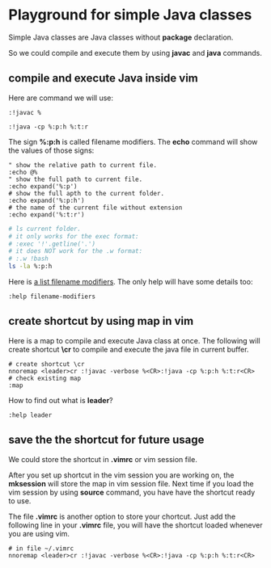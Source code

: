 # Playground for simple Java classes

Simple Java classes are Java classes without **package** declaration.

So we could compile and execute them by using **javac** and **java** commands.

## compile and execute Java inside vim

Here are command we will use:

```vim
:!javac %

:!java -cp %:p:h %:t:r
```

The sign **%:p:h** is called filename modifiers.
The **echo** command will show the values of those signs:

```vim
" show the relative path to current file.
:echo @%
" show the full path to current file.
:echo expand('%:p')
# show the full apth to the current folder.
:echo expand('%:p:h')
# the name of the current file without extension
:echo expand('%:t:r')
```

```bash
# ls current folder.
# it only works for the exec format:
# :exec '!'.getline('.')
# it does NOT work for the .w format:
# :.w !bash
ls -la %:p:h
```

Here is [a list filename modifiers](http://vimdoc.sourceforge.net/htmldoc/cmdline.html#filename-modifiers).
The only help will have some details too:
```vim
:help filename-modifiers
```

## create shortcut by using map in vim

Here is a map to compile and execute Java class at once.
The following will create shortcut **\cr** to compile and execute the java file
in current buffer.
```vim
# create shortcut \cr
nnoremap <leader>cr :!javac -verbose %<CR>:!java -cp %:p:h %:t:r<CR>
# check existing map
:map
```

How to find out what is **leader**?

```vim
:help leader
```

## save the the shortcut for future usage

We could store the shortcut in **.vimrc** or vim session file.

After you set up shortcut in the vim session you are working on,
the **mksession** will store the map in vim session file.
Next time if you load the vim session by using **source** command,
you have have the shortcut ready to use.

The file **.vimrc** is another option to store your chortcut.
Just add the following line in your **.vimrc** file,
you will have the shortcut loaded whenever you are using vim.
```vim
# in file ~/.vimrc
nnoremap <leader>cr :!javac -verbose %<CR>:!java -cp %:p:h %:t:r<CR>
```
